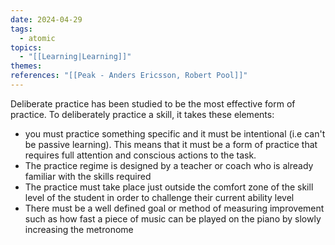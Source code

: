 ```yaml
---
date: 2024-04-29
tags:
  - atomic
topics:
  - "[[Learning|Learning]]"
themes: 
references: "[[Peak - Anders Ericsson, Robert Pool]]"
---
```

Deliberate practice has been studied to be the most effective form of practice. To deliberately practice a skill, it takes these elements:
- you must practice something specific and it must be intentional (i.e can't be passive learning). This means that it must be a form of practice that requires full attention and conscious actions to the task.
- The practice regime is designed by a teacher or coach who is already familiar with the skills required
- The practice must take place just outside the comfort zone of the skill level of the student in order to challenge their current ability level
- There must be a well defined goal or method of measuring improvement such as how fast a piece of music can be played on the piano by slowly increasing the metronome
